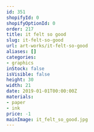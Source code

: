 ```yaml
---
id: 351
shopifyId: 0
shopifyOptionId: 0
order: 217
title: it felt so good
slug: it-felt-so-good
url: art-works/it-felt-so-good
aliases: []
categories:
- graphics
inStock: false
isVisible: false
height: 30
width: 21
date: 2019-01-01T00:00:00Z
materials:
- paper
- ink
price: -1
mainImage: it_felt_so_good.jpg
---
```

